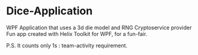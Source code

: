 # Dice-Application
WPF Application that uses a 3d die model and RNG Cryptoservice provider 
Fun app created with Helix Toolkit for WPF, for a fun-fair.

P.S. It counts only 1s : team-activity requirement.
